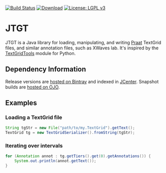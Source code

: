 [![Build Status](https://travis-ci.org/m2ci-msp/jtgt.svg?branch=master)](https://travis-ci.org/m2ci-msp/jtgt)
[![Download](https://api.bintray.com/packages/m2ci-msp/maven/jtgt/images/download.svg)](https://bintray.com/m2ci-msp/maven/jtgt/_latestVersion)
[![License: LGPL v3](https://img.shields.io/badge/License-LGPL%20v3-blue.svg)](https://www.gnu.org/licenses/lgpl-3.0)

# JTGT

JTGT is a Java library for loading, manipulating, and writing [Praat] TextGrid files, and similar annotation files, such as XWaves lab.
It's inspired by the [TextGridTools] module for Python.

## Dependency Information

Release versions are [hosted on Bintray] and indexed in [JCenter].
Snapshot builds are [hosted on OJO].

## Examples

### Loading a TextGrid file

```java
String tgStr = new File("path/to/my.TextGrid").getText();
TextGrid tg = new TextGridSerializer().fromString(tgStr);
```

### Iterating over intervals

```java
for (Annotation annot : tg.getTiers().get(0).getAnnotations()) {
    System.out.println(annot.getText());
}
```

[Praat]: http://praat.org/
[TextGridTools]: https://github.com/hbuschme/TextGridTools
[hosted on Bintray]: https://bintray.com/m2ci-msp/maven/jtgt/_latestVersion
[JCenter]: https://bintray.com/bintray/jcenter
[hosted on OJO]: https://oss.jfrog.org/artifactory/webapp/#/artifacts/browse/tree/General/oss-snapshot-local/org/m2ci/msp/jtgt
